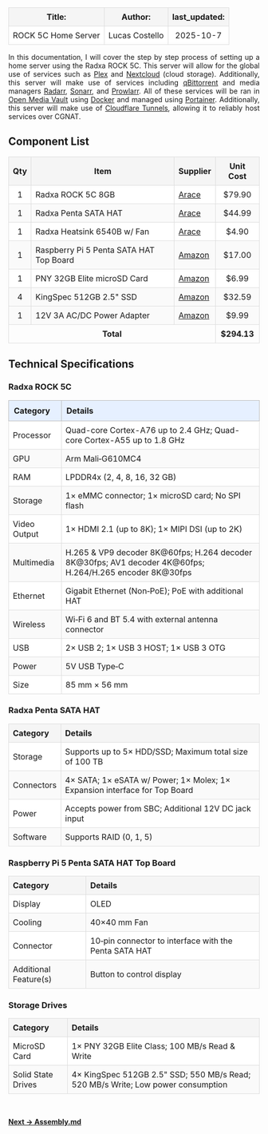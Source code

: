 <div align="center">
  <table style="border-collapse:collapse;width:100%;">
    <thead>
      <tr style="background-color:#f5f5f5;" align="center">
        <th style="border:1px solid #ddd;padding:8px;text-align:center;">Title:</th>
        <th style="border:1px solid #ddd;padding:8px;text-align:center;">Author:</th>
        <th style="border:1px solid #ddd;padding:8px;text-align:center;">last_updated:</th>
      </tr>
    </thead>
    <tbody>
      <tr style="background-color:#ffffff;" align="center">
        <td style="border:1px solid #ddd;padding:8px;text-align:center;">ROCK 5C Home Server</td>
        <td style="border:1px solid #ddd;padding:8px;text-align:center;">Lucas Costello</td>
        <td style="border:1px solid #ddd;padding:8px;text-align:center;">2025-10-7</td>
      </tr>
    </tbody>
  </table>
</div>

<div align="justify">
In this documentation, I will cover the step by step process of setting up a home server using the Radxa ROCK 5C. This server will allow for the global use of services such as <a href="https://www.plex.tv/watch-free/">Plex</a> and <a href="https://github.com/nextcloud/all-in-one?tab=readme-ov-file#are-reverse-proxies-supported">Nextcloud</a> (cloud storage). Additionally, this server will make use of services including <a href="https://github.com/qbittorrent/qBittorrent">qBittorrent</a> and media managers <a href="https://radarr.video/">Radarr</a>, <a href="https://sonarr.tv/">Sonarr</a>, and <a href="https://prowlarr.com/">Prowlarr</a>. All of these services will be ran in <a href="https://www.openmediavault.org/">Open Media Vault</a> using <a href="https://www.docker.com/products/docker-desktop/">Docker</a> and managed using <a href="https://github.com/portainer/portainer">Portainer</a>. Additionally, this server will make use of <a href="https://radarr.video/">Cloudflare Tunnels</a>, allowing it to reliably host services over CGNAT. 
</div>

<h2>Component List</h2>
<table style="border-collapse:collapse;width:100%;">
  <thead>
    <tr style="background-color:#f5f5f5;">
      <th style="border:1px solid #ddd;padding:8px;text-align:center;">Qty</th>
      <th style="border:1px solid #ddd;padding:8px;text-align:center;">Item</th>
      <th style="border:1px solid #ddd;padding:8px;text-align:center;">Supplier</th>
      <th style="border:1px solid #ddd;padding:8px;text-align:center;">Unit Cost</th>
    </tr>
  </thead>
  <tbody>
    <tr style="background-color:#ffffff;">
      <td style="border:1px solid #ddd;padding:8px;text-align:center;">1</td>
      <td style="border:1px solid #ddd;padding:8px;">Radxa ROCK 5C 8GB</td>
      <td style="border:1px solid #ddd;padding:8px;"><a href="https://arace.tech/products/radxa-rock-5c?variant=42798016954548">Arace</a></td>
      <td style="border:1px solid #ddd;padding:8px;text-align:center;">$79.90</td>
    </tr>
    <tr style="background-color:#fafafa;">
      <td style="border:1px solid #ddd;padding:8px;text-align:center;">1</td>
      <td style="border:1px solid #ddd;padding:8px;">Radxa Penta SATA HAT</td>
      <td style="border:1px solid #ddd;padding:8px;"><a href="https://arace.tech/products/radxa-penta-sata-hat-up-to-5x-sata-disks-hat-for-raspberry-pi-5?variant=42788282400948">Arace</a></td>
      <td style="border:1px solid #ddd;padding:8px;text-align:center;">$44.99</td>
    </tr>
    <tr style="background-color:#ffffff;">
      <td style="border:1px solid #ddd;padding:8px;text-align:center;">1</td>
      <td style="border:1px solid #ddd;padding:8px;">Radxa Heatsink 6540B w/ Fan</td>
      <td style="border:1px solid #ddd;padding:8px;"><a href="https://arace.tech/products/radxa-heatsink-6540b-for-rock-5c?_pos=5&_sid=cfd82791e&_ss=r">Arace</a></td>
      <td style="border:1px solid #ddd;padding:8px;text-align:center;">$4.90</td>
    </tr>
    <tr style="background-color:#fafafa;">
      <td style="border:1px solid #ddd;padding:8px;text-align:center;">1</td>
      <td style="border:1px solid #ddd;padding:8px;">Raspberry Pi 5 Penta SATA HAT Top Board</td>
      <td style="border:1px solid #ddd;padding:8px;"><a href="https://a.co/d/2CCh0uS">Amazon</a></td>
      <td style="border:1px solid #ddd;padding:8px;text-align:center;">$17.00</td>
    </tr>
    <tr style="background-color:#ffffff;">
      <td style="border:1px solid #ddd;padding:8px;text-align:center;">1</td>
      <td style="border:1px solid #ddd;padding:8px;">PNY 32GB Elite microSD Card</td>
      <td style="border:1px solid #ddd;padding:8px;"><a href="https://a.co/d/7hQ9TFv">Amazon</a></td>
      <td style="border:1px solid #ddd;padding:8px;text-align:center;">$6.99</td>
    </tr>
    <tr style="background-color:#fafafa;">
      <td style="border:1px solid #ddd;padding:8px;text-align:center;">4</td>
      <td style="border:1px solid #ddd;padding:8px;">KingSpec 512GB 2.5&quot; SSD</td>
      <td style="border:1px solid #ddd;padding:8px;"><a href="https://a.co/d/7ZX31wF">Amazon</a></td>
      <td style="border:1px solid #ddd;padding:8px;text-align:center;">$32.59</td>
    </tr>
    <tr style="background-color:#fafafa;">
      <td style="border:1px solid #ddd;padding:8px;text-align:center;">1</td>
      <td style="border:1px solid #ddd;padding:8px;">12V 3A AC/DC Power Adapter</td>
      <td style="border:1px solid #ddd;padding:8px;"><a href="https://a.co/d/dq2EbIb">Amazon</a></td>
      <td style="border:1px solid #ddd;padding:8px;text-align:center;">$9.99</td>
    </tr>
    <tr>
      <th style="border:1px solid #ddd;padding:8px;text-align:center;"colspan="3" align="right"><strong>Total</strong></th>
      <td style="border:1px solid #ddd;padding:8px;text-align:center;"><strong>$294.13</strong></td>
    </tr>
  </tbody>
</table>

<h2>Technical Specifications</h2>
<h3>Radxa ROCK 5C</h3>
<div align="justify">
<table style="border-collapse:collapse;width:100%;">
  <thead style="background-color:#e6f0ff;" align="center">
    <tr>
      <th style="border:1px solid #bbb;padding:10px;text-align:left;font-weight:700;">Category</th>
      <th style="border:1px solid #bbb;padding:10px;text-align:left;font-weight:700;">Details</th>
    </tr>
  </thead>
  <tbody>
    <tr style="background-color:#ffffff;">
      <td style="border:1px solid #ddd;padding:8px;">Processor</td>
      <td style="border:1px solid #ddd;padding:8px;">Quad-core Cortex-A76 up to 2.4&nbsp;GHz; Quad-core Cortex-A55 up to 1.8&nbsp;GHz</td>
    </tr>
    <tr style="background-color:#fafafa;">
      <td style="border:1px solid #ddd;padding:8px;">GPU</td>
      <td style="border:1px solid #ddd;padding:8px;">Arm Mali‑G610MC4</td>
    </tr>
    <tr style="background-color:#ffffff;">
      <td style="border:1px solid #ddd;padding:8px;">RAM</td>
      <td style="border:1px solid #ddd;padding:8px;">LPDDR4x (2, 4, 8, 16, 32 GB)</td>
    </tr>
    <tr style="background-color:#fafafa;">
      <td style="border:1px solid #ddd;padding:8px;">Storage</td>
      <td style="border:1px solid #ddd;padding:8px;">1× eMMC connector; 1× microSD card; No SPI flash</td>
    </tr>
    <tr style="background-color:#ffffff;">
      <td style="border:1px solid #ddd;padding:8px;">Video Output</td>
      <td style="border:1px solid #ddd;padding:8px;">1× HDMI 2.1 (up to 8K); 1× MIPI DSI (up to 2K)</td>
    </tr>
    <tr style="background-color:#fafafa;">
      <td style="border:1px solid #ddd;padding:8px;">Multimedia</td>
      <td style="border:1px solid #ddd;padding:8px;">H.265 &amp; VP9 decoder 8K@60fps; H.264 decoder 8K@30fps; AV1 decoder 4K@60fps; H.264/H.265 encoder 8K@30fps</td>
    </tr>
    <tr style="background-color:#ffffff;">
      <td style="border:1px solid #ddd;padding:8px;">Ethernet</td>
      <td style="border:1px solid #ddd;padding:8px;">Gigabit Ethernet (Non‑PoE); PoE with additional HAT</td>
    </tr>
    <tr style="background-color:#fafafa;">
      <td style="border:1px solid #ddd;padding:8px;">Wireless</td>
      <td style="border:1px solid #ddd;padding:8px;">Wi‑Fi&nbsp;6 and BT&nbsp;5.4 with external antenna connector</td>
    </tr>
    <tr style="background-color:#ffffff;">
      <td style="border:1px solid #ddd;padding:8px;">USB</td>
      <td style="border:1px solid #ddd;padding:8px;">2× USB&nbsp;2; 1× USB&nbsp;3 HOST; 1× USB&nbsp;3 OTG</td>
    </tr>
    <tr style="background-color:#fafafa;">
      <td style="border:1px solid #ddd;padding:8px;">Power</td>
      <td style="border:1px solid #ddd;padding:8px;">5V USB Type‑C</td>
    </tr>
    <tr style="background-color:#ffffff;">
      <td style="border:1px solid #ddd;padding:8px;">Size</td>
      <td style="border:1px solid #ddd;padding:8px;">85&nbsp;mm × 56&nbsp;mm</td>
    </tr>
  </tbody>
</table>
</div>


<h3>Radxa Penta SATA HAT</h3>
<div align="justify">
<table style="border-collapse:collapse;width:100%;">
  <thead style="background-color:#e6f0ff;" align="center">
    <tr style="background-color:#f5f5f5;">
      <th style="border:1px solid #ddd;padding:8px;text-align:left;">Category</th>
      <th style="border:1px solid #ddd;padding:8px;text-align:left;">Details</th>
    </tr>
  </thead>
  <tbody>
    <tr style="background-color:#ffffff;">
      <td style="border:1px solid #ddd;padding:8px;">Storage</td>
      <td style="border:1px solid #ddd;padding:8px;">Supports up to 5× HDD/SSD; Maximum total size of 100&nbsp;TB</td>
    </tr>
    <tr style="background-color:#fafafa;">
      <td style="border:1px solid #ddd;padding:8px;">Connectors</td>
      <td style="border:1px solid #ddd;padding:8px;">4× SATA; 1× eSATA w/ Power; 1× Molex; 1× Expansion interface for Top Board</td>
    </tr>
    <tr style="background-color:#ffffff;">
      <td style="border:1px solid #ddd;padding:8px;">Power</td>
      <td style="border:1px solid #ddd;padding:8px;">Accepts power from SBC; Additional 12V DC jack input</td>
    </tr>
    <tr style="background-color:#fafafa;">
      <td style="border:1px solid #ddd;padding:8px;">Software</td>
      <td style="border:1px solid #ddd;padding:8px;">Supports RAID (0, 1, 5)</td>
    </tr>
  </tbody>
</table>
</div>

<h3>Raspberry Pi 5 Penta SATA HAT Top Board</h3>
<div align="justify">
<table style="border-collapse:collapse;width:100%;">
  <thead style="background-color:#e6f0ff;" align="center">
    <tr style="background-color:#f5f5f5;">
      <th style="border:1px solid #ddd;padding:8px;text-align:left;">Category</th>
      <th style="border:1px solid #ddd;padding:8px;text-align:left;">Details</th>
    </tr>
  </thead>
  <tbody>
    <tr style="background-color:#ffffff;">
      <td style="border:1px solid #ddd;padding:8px;">Display</td>
      <td style="border:1px solid #ddd;padding:8px;">OLED</td>
    </tr>
    <tr style="background-color:#fafafa;">
      <td style="border:1px solid #ddd;padding:8px;">Cooling</td>
      <td style="border:1px solid #ddd;padding:8px;">40×40&nbsp;mm Fan</td>
    </tr>
    <tr style="background-color:#ffffff;">
      <td style="border:1px solid #ddd;padding:8px;">Connector</td>
      <td style="border:1px solid #ddd;padding:8px;">10‑pin connector to interface with the Penta SATA HAT</td>
    </tr>
    <tr style="background-color:#fafafa;">
      <td style="border:1px solid #ddd;padding:8px;">Additional Feature(s)</td>
      <td style="border:1px solid #ddd;padding:8px;">Button to control display</td>
    </tr>
  </tbody>
</table>
</div>

<h3>Storage Drives</h3>
<div align="justify">
<table style="border-collapse:collapse;width:100%;">
  <thead style="background-color:#e6f0ff;" align="center">
    <tr style="background-color:#f5f5f5;">
      <th style="border:1px solid #ddd;padding:8px;text-align:left;">Category</th>
      <th style="border:1px solid #ddd;padding:8px;text-align:left;">Details</th>
    </tr>
  </thead>
  <tbody>
    <tr style="background-color:#ffffff;">
      <td style="border:1px solid #ddd;padding:8px;">MicroSD Card</td>
      <td style="border:1px solid #ddd;padding:8px;">1× PNY 32GB Elite Class; 100&nbsp;MB/s Read &amp; Write</td>
    </tr>
    <tr style="background-color:#fafafa;">
      <td style="border:1px solid #ddd;padding:8px;">Solid State Drives</td>
      <td style="border:1px solid #ddd;padding:8px;">4× KingSpec 512GB 2.5&quot; SSD; 550&nbsp;MB/s Read; 520&nbsp;MB/s Write; Low power consumption</td>
    </tr>
  </tbody>
</table>
</div>

<br/>

<a href="1_Assembly.md"><strong>Next → Assembly.md</strong></a>

